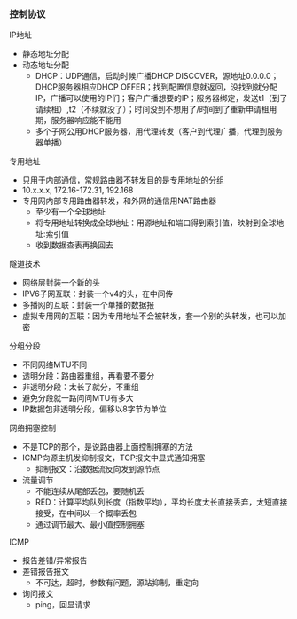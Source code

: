 ### 控制协议

IP地址

- 静态地址分配
- 动态地址分配
    - DHCP：UDP通信，启动时候广播DHCP DISCOVER，源地址0.0.0.0；DHCP服务器相应DHCP OFFER；找到配置信息就返回，没找到就分配IP，广播可以使用的IP们；客户广播想要的IP；服务器绑定，发送t1（到了请续租）,t2（不续就没了）；时间没到不想用了/时间到了重新申请租用期，服务器响应能不能用
    - 多个子网公用DHCP服务器，用代理转发（客户到代理广播，代理到服务器单播）



专用地址

- 只用于内部通信，常规路由器不转发目的是专用地址的分组
- 10.x.x.x, 172.16-172.31, 192.168
- 专用网内部专用路由器转发，和外网的通信用NAT路由器
    - 至少有一个全球地址
    - 将专用地址转换成全球地址：用源地址和端口得到索引值，映射到全球地址:索引值
    - 收到数据查表再换回去



隧道技术

- 网络层封装一个新的头
- IPV6子网互联：封装一个v4的头，在中间传
- 多播网的互联：封装一个单播的数据报
- 虚拟专用网的互联：因为专用地址不会被转发，套一个别的头转发，也可以加密



分组分段

- 不同网络MTU不同
- 透明分段：路由器重组，再看要不要分
- 非透明分段：太长了就分，不重组
- 避免分段就一路问问MTU有多大
- IP数据包非透明分段，偏移以8字节为单位



网络拥塞控制

- 不是TCP的那个，是说路由器上面控制拥塞的方法
- ICMP向源主机发抑制报文，TCP报文中显式通知拥塞
    - 抑制报文：沿数据流反向发到源节点
- 流量调节
    - 不能连续从尾部丢包，要随机丢
    - RED：计算平均队列长度（指数平均），平均长度太长直接丢弃，太短直接接受，在中间以一个概率丢包
    - 通过调节最大、最小值控制拥塞



ICMP

- 报告差错/异常报告
- 差错报告报文
    - 不可达，超时，参数有问题，源站抑制，重定向
- 询问报文
    - ping，回显请求


